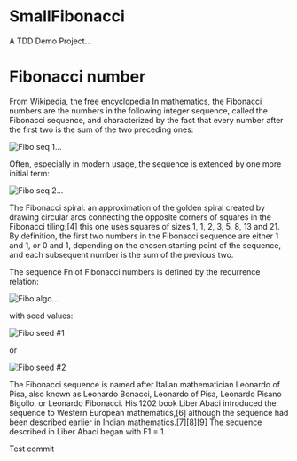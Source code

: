 # SmallFibonacci
A TDD Demo Project...

# Fibonacci number

From [Wikipedia](https://en.wikipedia.org/wiki/Fibonacci_number), the free encyclopedia
In mathematics, the Fibonacci numbers are the numbers in the following integer sequence, called the Fibonacci sequence, and characterized by the fact that every number after the first two is the sum of the two preceding ones:

![Fibo seq 1...](https://wikimedia.org/api/rest_v1/media/math/render/svg/7951ca1f26aebf2afbb3eb7f30c4725e635a79b3 "1,1,2,3,5,8...")

Often, especially in modern usage, the sequence is extended by one more initial term:

![Fibo seq 2...](https://wikimedia.org/api/rest_v1/media/math/render/svg/d53d979cefc9ca303256377c2fde8c8f88c4d055 "0,1,1,2,3,5,8...")

The Fibonacci spiral: an approximation of the golden spiral created by drawing circular arcs connecting the opposite corners of squares in the Fibonacci tiling;[4] this one uses squares of sizes 1, 1, 2, 3, 5, 8, 13 and 21.
By definition, the first two numbers in the Fibonacci sequence are either 1 and 1, or 0 and 1, depending on the chosen starting point of the sequence, and each subsequent number is the sum of the previous two.

The sequence Fn of Fibonacci numbers is defined by the recurrence relation:

![Fibo algo...](https://wikimedia.org/api/rest_v1/media/math/render/svg/0fff1a1716fcc169546079870357f92757ade5fa "F_{n}=F_{n-1}+F_{n-2}")

with seed values:

![Fibo seed #1](https://wikimedia.org/api/rest_v1/media/math/render/svg/4e5717c664395faf20231a2e5bbe561960e055b0 "F_{1}=1, F_{2}= 1")

or

![Fibo seed #2](https://wikimedia.org/api/rest_v1/media/math/render/svg/6890c552b2226e339520693a236386ed2346a63a "F_{1}=0, F_{2}= 1")

The Fibonacci sequence is named after Italian mathematician Leonardo of Pisa, also known as Leonardo Bonacci, Leonardo of Pisa, Leonardo Pisano Bigollo, or Leonardo Fibonacci. His 1202 book Liber Abaci introduced the sequence to Western European mathematics,[6] although the sequence had been described earlier in Indian mathematics.[7][8][9] The sequence described in Liber Abaci began with F1 = 1.

Test commit
